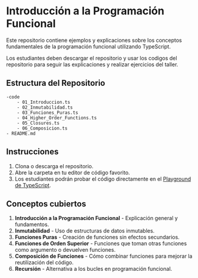 # Introducción a la Programación Funcional

Este repositorio contiene ejemplos y explicaciones sobre los conceptos fundamentales de la programación funcional utilizando TypeScript.

Los estudiantes deben descargar el repositorio y usar los codigos del repositorio para seguir las explicaciones y realizar ejercicios del taller.

## **Estructura del Repositorio**

```
-code
    - 01_Introduccion.ts
    - 02_Inmutabilidad.ts
    - 03_Funciones_Puras.ts
    - 04_Higher_Order_Functions.ts
    - 05_Closures.ts
    - 06_Composicion.ts
- README.md
```

## **Instrucciones**

1. Clona o descarga el repositorio.
2. Abre la carpeta en tu editor de código favorito.
3. Los estudiantes podrán probar el código directamente en el [Playground de TypeScript](https://www.typescriptlang.org/play/?#code/FAYw9gdgzmA2CmA6WYDmAKARACTgQwAIBbAVwgBMxMBKAbmCA).

## **Conceptos cubiertos**

1. **Introducción a la Programación Funcional** - Explicación general y fundamentos.
2. **Inmutabilidad** - Uso de estructuras de datos inmutables.
3. **Funciones Puras** - Creación de funciones sin efectos secundarios.
4. **Funciones de Orden Superior** - Funciones que toman otras funciones como argumento o devuelven funciones.
6. **Composición de Funciones** - Cómo combinar funciones para mejorar la reutilización del código.
7. **Recursión** - Alternativa a los bucles en programación funcional.
